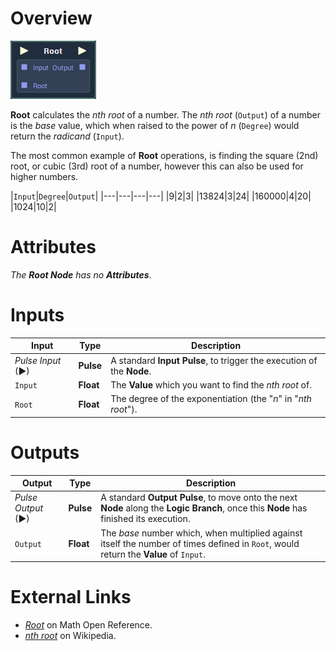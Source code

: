 # Overview

![](../../../.gitbook/assets/node-root.png)

**Root** calculates the *nth root* of a number. The *nth root* (`Output`) of a number is the *base* value, which when raised to the power of *n* (`Degree`) would return the *radicand* (`Input`).

The most common example of **Root** operations, is finding the square (2nd) root, or cubic (3rd) root of a number, however this can also be used for higher numbers.

|`Input`|`Degree`|`Output`|
|---|---|---|---|
|9|2|3|
|13824|3|24|
|160000|4|20|
|1024|10|2|

# Attributes

*The **Root Node** has no **Attributes***.

# Inputs

|Input|Type|Description|
|---|---|---|
|*Pulse Input* (►)|**Pulse**|A standard **Input Pulse**, to trigger the execution of the **Node**.|
|`Input`|**Float**|The **Value** which you want to find the *nth root* of.|
|`Root`|**Float**|The degree of the exponentiation (the "*n*" in "*nth root*").|

# Outputs

|Output|Type|Description|
|---|---|---|
|*Pulse Output* (►)|**Pulse**|A standard **Output Pulse**, to move onto the next **Node** along the **Logic Branch**, once this **Node** has finished its execution.|
|`Output`|**Float**|The *base* number which, when multiplied against itself the number of times defined in `Root`, would return the **Value** of `Input`. |

# External Links

- [*Root*](https://www.mathopenref.com/root.html) on Math Open Reference.
- [*nth root*](https://en.wikipedia.org/wiki/Nth_root) on Wikipedia.
